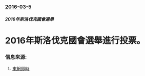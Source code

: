 ### [2016-03-5](/news/2016/03/5/index.md)

##### 2016年斯洛伐克國會選舉
# 2016年斯洛伐克國會選舉進行投票。 




### 信息来源:

1. [東網即時](http://hk.on.cc/int/bkn/cnt/news/20160306/bknint-20160306174603167-0306_17011_001.html)
